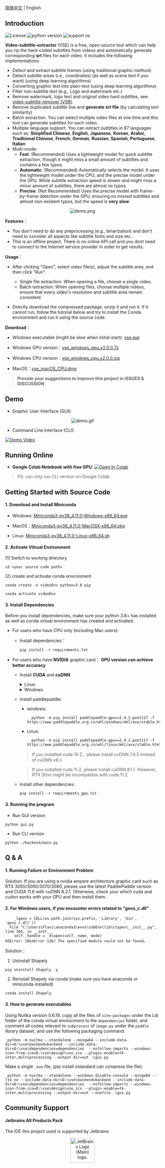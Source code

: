 [简体中文](README.md) | English

## Introduction

![License](https://img.shields.io/badge/License-Apache%202-red.svg)
![python version](https://img.shields.io/badge/Python-3.8+-blue.svg)
![support os](https://img.shields.io/badge/OS-Windows/macOS/Linux-green.svg)

**Video-subtitle-extractor** (VSE) is a free, open-source tool which can help you rip the hard-coded subtitles from videos and automatically generate corresponding **srt** files for each video.  It includes the following implementations:

- Detect and extract subtitle frames (using traditional graphic method)
- Detect subtitle areas (i.e., coordinates) (as well as scene text if you want) (using deep learning algorithms)
- Converting graphic text into plain-text (using deep learning algorithms)
- Filter non-subtitle text (e.g., Logo and watermark etc.)
- Remove watermark, logo text and original video hard subtitles, see: [video-subtitle-remover (VSR)](https://github.com/YaoFANGUK/video-subtitle-remover/tree/main).
- Remove duplicated subtitle line and **generate srt file** (by calculating text similarity)
- Batch extraction. You can select multiple video files at one time and this tool can generate subtitles for each video.
- Multiple language support. You can extract subtitles in 87 languages such as: **Simplified Chinese**, **English**, 
  **Japanese**, **Korean**, **Arabic**, **Traditional Chinese**, **French**, **German**, **Russian**, **Spanish**, 
  **Portuguese**, **Italian**
- Multi-mode:
  - **Fast**: (Recommended) Uses a lightweight model for quick subtitle extraction, though it might miss a small amount of subtitles and contains a few typos.
  - **Automatic**: (Recommended) Automatically selects the model. It uses the lightweight model under the CPU, and the precise model under the GPU. While subtitle extraction speed is slower and might miss a minor amount of subtitles, there are almost no typos.
  - **Precise**: (Not Recommended) Uses the precise model with frame-by-frame detection under the GPU, ensuring no missed subtitles and almost non-existent typos, but the speed is **very slow**.

<p style="text-align:center;"><img src="https://github.com/YaoFANGUK/video-subtitle-extractor/raw/main/design/demo.png" alt="demo.png"/></p>

**Features**：

- You don't need to do any preprocessing (e.g., binarization) and don't need to consider all aspects like subtitle fonts and size etc..
- This is an offline project. There is no online API call and you dont need to connect to the Internet service provider in order to get results.

**Usage**：

- After clicking "Open", select video file(s), adjust the subtitle area, and then click "Run".
  - Single file extraction: When opening a file, choose a single video.
  - Batch extraction: When opening files, choose multiple videos, ensure that every video's resolution and subtitle area remain consistent.

- Directly download the compressed package, unzip it and run it. If it cannot run, follow the tutorial below and try to install the Conda environment and run it using the source code.

**Download**：

- Windows executable (might be slow when initial start): <a href="https://github.com/YaoFANGUK/video-subtitle-extractor/releases/download/2.0.0/vse.exe">vse.exe</a> 

- Windows GPU version：<a href="https://github.com/YaoFANGUK/video-subtitle-extractor/releases/download/2.0.0/vse_windows_gpu_v2.0.0.7z">vse_windows_gpu_v2.0.0.7z</a>

- Windows CPU version：<a href="https://github.com/YaoFANGUK/video-subtitle-extractor/releases/download/2.0.0/vse_windows_cpu_v2.0.0.zip">vse_windows_cpu_v2.0.0.zip</a>

- MacOS：<a href="https://github.com/YaoFANGUK/video-subtitle-extractor/releases/download/0.1.0/vse_macOS_CPU.dmg">vse_macOS_CPU.dmg</a>


> **Provide your suggestions to improve this project in ISSUES & DISCUSSION**


## Demo

- Graphic User Interface (GUI):

<p style="text-align:center;"><img src="https://github.com/YaoFANGUK/video-subtitle-extractor/raw/main/design/demo.gif" alt="demo.gif"/></p>


- Command Line Interface (CLI): 

[![Demo Video](https://s1.ax1x.com/2020/10/05/0JWVeJ.png)](https://www.bilibili.com/video/BV1t5411h78J "Demo Video")


## Running Online

- **Google Colab Notebook with free GPU**: <a href="https://colab.research.google.com/github/YaoFANGUK/video-subtitle-extractor/blob/main/google_colab_en.ipynb"><img src="https://colab.research.google.com/assets/colab-badge.svg" alt="Open In Colab"></a>

> PS: can only run CLI version on Google Colab


## Getting Started with Source Code 

#### 1. Download and Install Miniconda 

- Windows: <a href="https://repo.anaconda.com/miniconda/Miniconda3-py38_4.11.0-Windows-x86_64.exe">Miniconda3-py38_4.11.0-Windows-x86_64.exe</a>

- MacOS：<a href="https://repo.anaconda.com/miniconda/Miniconda3-py38_4.11.0-MacOSX-x86_64.pkg">Miniconda3-py38_4.11.0-MacOSX-x86_64.pkg</a>

- Linux: <a href="https://repo.anaconda.com/miniconda/Miniconda3-py38_4.11.0-Linux-x86_64.sh">Miniconda3-py38_4.11.0-Linux-x86_64.sh</a>


#### 2. Activate Vitrual Environment

(1) Switch to working directory
```shell
cd <your source code path>
```

(2) create and activate conda environment
```shell
conda create -n videoEnv python=3.8 pip
```

```shell
conda activate videoEnv  
```


#### 3. Install Dependencies

Before you install dependencies, make sure your python 3.8+ has installed as well as conda virtual environment has created and activated.

- For users who have CPU only (including Mac users): 

  - Install dependencies：

    ```shell
    pip install -r requirements.txt
    ```


- For users who have **NVIDIA** graphic card： **GPU version can achieve better accuracy**

  - Install **CUDA** and **cuDNN**

      <details>
          <summary>Linux</summary>
          <h5>(1) Download CUDA 11.7</h5>
          <pre><code>wget https://developer.download.nvidia.com/compute/cuda/11.7.0/local_installers/cuda_11.7.0_515.43.04_linux.run</code></pre>
          <h5>(2) Install CUDA 11.7</h5>
          <pre><code>sudo sh cuda_11.7.0_515.43.04_linux.run</code></pre>
          <p>1. Input accept</p>
          <img src="https://i.328888.xyz/2023/03/31/iwVoeH.png" width="500" alt="">
          <p>2. make sure CUDA Toolkit 11.7 is chosen (If you have already installed driver, do not select Driver)</p>
          <img src="https://i.328888.xyz/2023/03/31/iwVThJ.png" width="500" alt="">
          <p>3. Add environment variables</p>
          <p>add the following content in  <strong>~/.bashrc</strong></p>
          <pre><code># CUDA
      export PATH=/usr/local/cuda-11.7/bin${PATH:+:${PATH}}
      export LD_LIBRARY_PATH=/usr/local/cuda-11.7/lib64${LD_LIBRARY_PATH:+:${LD_LIBRARY_PATH}}</code></pre>
          <p>Make sure it works</p>
          <pre><code>source ~/.bashrc</code></pre>
          <h5>(3) Download cuDNN 8.4.1</h5>
          <p><a href="https://github.com/YaoFANGUK/video-subtitle-extractor/releases/download/1.0.0/cudnn-linux-x86_64-8.4.1.50_cuda11.6-archive.tar.xz">cudnn-linux-x86_64-8.4.1.50_cuda11.6-archive.tar.xz</a></p>
          <h5>(4) Install cuDNN 8.4.1</h5>
          <pre><code> tar -xf cudnn-linux-x86_64-8.4.1.50_cuda11.6-archive.tar.xz
     mv cudnn-linux-x86_64-8.4.1.50_cuda11.6-archive cuda
     sudo cp ./cuda/include/* /usr/local/cuda-11.7/include/
     sudo cp ./cuda/lib/* /usr/local/cuda-11.7/lib64/
     sudo chmod a+r /usr/local/cuda-11.7/lib64/*
     sudo chmod a+r /usr/local/cuda-11.7/include/*</code></pre>
      </details>

      <details>
          <summary>Windows</summary>
          <h5>(1) Download CUDA 11.7</h5>
          <a href="https://developer.download.nvidia.com/compute/cuda/11.7.0/local_installers/cuda_11.7.0_516.01_windows.exe">cuda_11.7.0_516.01_windows.exe</a>
          <h5>(2) Install CUDA 11.7</h5>
          <h5>(3) Download cuDNN 8.2.4</h5>
          <p><a href="https://github.com/YaoFANGUK/video-subtitle-extractor/releases/download/1.0.0/cudnn-windows-x64-v8.2.4.15.zip">cudnn-windows-x64-v8.2.4.15.zip</a></p>
          <h5>(4) Install cuDNN 8.2.4</h5>
          <p>
             unzip "cudnn-windows-x64-v8.2.4.15.zip", then move all files in "bin, include, lib" in cuda 
      directory to C:\Program Files\NVIDIA GPU Computing Toolkit\CUDA\v11.7\
          </p>
      </details>


  - Install paddlepaddle:
    - windows:

      ```shell
        python -m pip install paddlepaddle-gpu==2.4.2.post117 -f https://www.paddlepaddle.org.cn/whl/windows/mkl/avx/stable.html
      ```

    - Linux:

      ```shell
        python -m pip install paddlepaddle-gpu==2.4.2.post117 -f https://www.paddlepaddle.org.cn/whl/linux/mkl/avx/stable.html
      ```

    > If you installed cuda 10.2，please install cuDNN 7.6.5 instead of cuDNN v8.x

    > If you installed cuda 11.2, please install cuDNN 8.1.1. However, RTX 30xx might be incompatible with cuda 11.2

  - Install other dependencies:

    ```shell
    pip install -r requirements_gpu.txt
    ```



#### 3. Running the program

- Run GUI version

```shell
python gui.py
```

- Run CLI version

```shell    
python ./backend/main.py
```

## Q & A

#### 1. Running Failure or Environment Problem 

Solution: If you are using a nvidia ampere architecture graphic card such as RTX 3050/3060/3070/3080, please use the latest PaddlePaddle version and CUDA 11.6 with cuDNN 8.2.1. Otherwise, check your which cuda and cudnn works with your GPU and then install them.

  
#### 2. For Windows users, if you encounter errors related to "geos_c.dll"

```text
    _lgeos = CDLL(os.path.join(sys.prefix, 'Library', 'bin', 'geos_c.dll'))
  File "C:\Users\Flavi\anaconda3\envs\subEnv\lib\ctypes\__init__.py", line 364, in __init__
    self._handle = _dlopen(self._name, mode)
OSError: [WinError 126] The specified module could not be found。
```

Solution：

1) Uninstall Shapely

```shell
pip uninstall Shapely -y
```

2) Reinstall Shapely via conda (make sure you have anaconda or miniconda installed)

```shell
conda install Shapely             
```


#### 3. How to generate executables
Using Nuitka version 0.6.19, copy all the files of ```site-packages``` under the Lib folder of the conda virtual environment to the ```dependencies``` folder, and comment all codes relevant to ```subprocess``` of ```image.py``` under the ```paddle``` library dataset, and use the following packaging command:

```shell
 python -m nuitka --standalone --mingw64 --include-data-dir=D:\vse\backend=backend --include-data-dir=D:\vse\dependencies=dependencies  --nofollow-imports --windows-icon-from-ico=D:\vse\design\vse.ico --plugin-enable=tk-inter,multiprocessing --output-dir=out .\gui.py
```

Make a single ```.exe``` file, (pip install zstandard can compress the file):

```shell
 python -m nuitka --standalone --windows-disable-console --mingw64 --lto no --include-data-dir=D:\vse\backend=backend --include-data-dir=D:\vse\dependencies=dependencies  --nofollow-imports --windows-icon-from-ico=D:\vse\design\vse.ico --plugin-enable=tk-inter,multiprocessing --output-dir=out --onefile .\gui.py
```


## Community Support

#### Jetbrains All Products Pack
The IDE this project used is supported by Jetbrains
<div align=center>
  <a href="https://jb.gg/OpenSourceSupport"><img src="https://resources.jetbrains.com/storage/products/company/brand/logos/jb_beam.png" alt="JetBrains Logo (Main) logo." width="80"></a>
</div>

